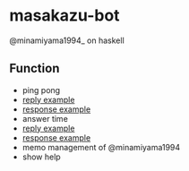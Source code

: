 masakazu-bot
======================

@minamiyama1994_ on haskell

## Function

* ping pong
 * [reply example](https://twitter.com/minamiyama1994/status/489736886986874881)
 * [response example](https://twitter.com/minamiyama1994_/status/489736890703020032)
* answer time
 * [reply example](https://twitter.com/minamiyama1994/status/489739070562508801)
 * [response example](https://twitter.com/minamiyama1994_/status/489739074102501376)
* memo management of @minamiyama1994
* show help
